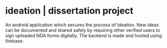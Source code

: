 # ideation | dissertation project
An android application which secures the process of Ideation. New ideas can be documented and shared safely by requiring other verified users to sign uploaded NDA forms digitally. The backend is made and hosted using firebase.
